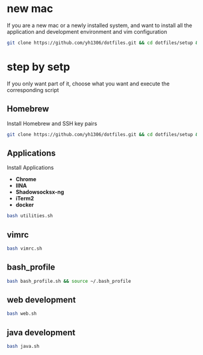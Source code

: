 # new mac
If you are a new mac or a newly installed system, and want to install all the application and development environment and vim configuration
```bash
git clone https://github.com/yh1306/dotfiles.git && cd dotfiles/setup && chmod a+x install.sh && ./install.sh
```
# step by setp
If you only want part of it, choose what you want and execute the corresponding script

## Homebrew
Install Homebrew and SSH key pairs
```bash
git clone https://github.com/yh1306/dotfiles.git && cd dotfiles/setup && chmod a+x brew.sh && ./brew.sh
```

## Applications
Install Applications
- **Chrome**
- **IINA**
- **Shadowsocksx-ng**
- **iTerm2**
- **docker**
```bash
bash utilities.sh
```

## vimrc
```bash
bash vimrc.sh
```

## bash_profile
```bash
bash bash_profile.sh && source ~/.bash_profile
```

## web development
```bash
bash web.sh
```

## java development
```bash
bash java.sh
```
